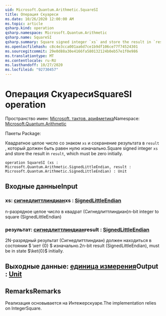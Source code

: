 ```yaml
---
uid: Microsoft.Quantum.Arithmetic.SquareSI
title: Операция Скуареси
ms.date: 10/26/2020 12:00:00 AM
ms.topic: article
qsharp.kind: operation
qsharp.namespace: Microsoft.Quantum.Arithmetic
qsharp.name: SquareSI
qsharp.summary: Square signed integer `xs` and store the result in `result`, which must be zero initially.
ms.openlocfilehash: c8c4e3cca001aa6d7ce1b9df106ce77f74524301
ms.sourcegitcommit: 29e0d88a30e4166fa580132124b0eb57e1f0e986
ms.translationtype: MT
ms.contentlocale: ru-RU
ms.lasthandoff: 10/27/2020
ms.locfileid: "92730457"
---
```

# <a name="squaresi-operation"></a><span data-ttu-id="d2953-102">Операция Скуареси</span><span class="sxs-lookup"><span data-stu-id="d2953-102">SquareSI operation</span></span>

<span data-ttu-id="d2953-103">Пространство имен: [Microsoft. тактов. арифметика](xref:Microsoft.Quantum.Arithmetic)</span><span class="sxs-lookup"><span data-stu-id="d2953-103">Namespace: [Microsoft.Quantum.Arithmetic](xref:Microsoft.Quantum.Arithmetic)</span></span>

<span data-ttu-id="d2953-104">Пакеты [](https://nuget.org/packages/)</span><span class="sxs-lookup"><span data-stu-id="d2953-104">Package: [](https://nuget.org/packages/)</span></span>


<span data-ttu-id="d2953-105">Квадратное целое число со знаком `xs` и сохранение результата в `result` , который должен быть равен нулю изначально.</span><span class="sxs-lookup"><span data-stu-id="d2953-105">Square signed integer `xs` and store the result in `result`, which must be zero initially.</span></span>

```qsharp
operation SquareSI (xs : Microsoft.Quantum.Arithmetic.SignedLittleEndian, result : Microsoft.Quantum.Arithmetic.SignedLittleEndian) : Unit
```


## <a name="input"></a><span data-ttu-id="d2953-106">Входные данные</span><span class="sxs-lookup"><span data-stu-id="d2953-106">Input</span></span>

### <a name="xs--signedlittleendian"></a><span data-ttu-id="d2953-107">xs: [сигнедлиттлиндиан](xref:Microsoft.Quantum.Arithmetic.SignedLittleEndian)</span><span class="sxs-lookup"><span data-stu-id="d2953-107">xs : [SignedLittleEndian](xref:Microsoft.Quantum.Arithmetic.SignedLittleEndian)</span></span>

<span data-ttu-id="d2953-108">n-разрядное целое число в квадрат (Сигнедлиттлиндиан)</span><span class="sxs-lookup"><span data-stu-id="d2953-108">n-bit integer to square (SignedLittleEndian)</span></span>


### <a name="result--signedlittleendian"></a><span data-ttu-id="d2953-109">результат: [сигнедлиттлиндиан](xref:Microsoft.Quantum.Arithmetic.SignedLittleEndian)</span><span class="sxs-lookup"><span data-stu-id="d2953-109">result : [SignedLittleEndian](xref:Microsoft.Quantum.Arithmetic.SignedLittleEndian)</span></span>

<span data-ttu-id="d2953-110">2N-разрядный результат (Сигнедлиттлиндиан) должен находиться в состоянии $ \кет {0} $ изначально.</span><span class="sxs-lookup"><span data-stu-id="d2953-110">2n-bit result (SignedLittleEndian), must be in state $\ket{0}$ initially.</span></span>



## <a name="output--unit"></a><span data-ttu-id="d2953-111">Выходные данные: [единица измерения](xref:microsoft.quantum.lang-ref.unit)</span><span class="sxs-lookup"><span data-stu-id="d2953-111">Output : [Unit](xref:microsoft.quantum.lang-ref.unit)</span></span>



## <a name="remarks"></a><span data-ttu-id="d2953-112">Remarks</span><span class="sxs-lookup"><span data-stu-id="d2953-112">Remarks</span></span>

<span data-ttu-id="d2953-113">Реализация основывается на Интежерскуаре.</span><span class="sxs-lookup"><span data-stu-id="d2953-113">The implementation relies on IntegerSquare.</span></span>